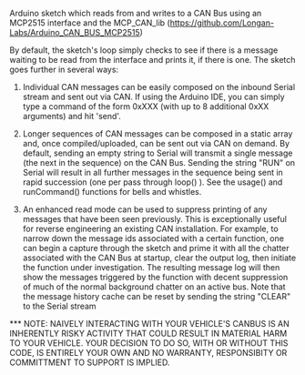 Arduino sketch which reads from and writes to a CAN Bus using an MCP2515 interface and the MCP_CAN_lib (https://github.com/Longan-Labs/Arduino_CAN_BUS_MCP2515)
 
By default, the sketch's loop simply checks to see if there is a message waiting to be read from the interface and prints it, if there is one.
The sketch goes further in several ways:
 
1. Individual CAN messages can be easily composed on the inbound Serial stream and sent out via CAN. If using the Arduino IDE, you can simply type
   a command of the form 0xXXX (with up to 8 additional 0xXX arguments) and hit 'send'.
  
2. Longer sequences of CAN messages can be composed in a static array and, once compiled/uploaded, can be sent out via CAN on demand. By default, sending
   an empty string to Serial will transmit a single message (the next in the sequence) on the CAN Bus. Sending the string "RUN" on Serial will result in
   all further messages in the sequence being sent in rapid succession (one per pass through loop() ).  See the usage() and runCommand() functions for
   bells and whistles.
   
3. An enhanced read mode can be used to suppress printing of any messages that have been seen previously. This is exceptionally useful
   for reverse engineering an existing CAN installation.  For example, to narrow down the message ids associated with a certain function, one
   can begin a capture through the sketch and prime it with all the chatter associated with the CAN Bus at startup, clear the output log, then
   initiate the function under investigation. The resulting message log will then show the messages triggered by the function with decent suppression 
   of much of the normal background chatter on an active bus.  Note that the message history cache can be reset by sending the string "CLEAR" to
   the Serial stream

*** NOTE: NAIVELY INTERACTING WITH YOUR VEHICLE'S CANBUS IS AN INHERENTLY RISKY ACTIVITY THAT COULD RESULT IN MATERIAL HARM TO YOUR VEHICLE. YOUR DECISION
TO DO SO, WITH OR WITHOUT THIS CODE, IS ENTIRELY YOUR OWN AND NO WARRANTY, RESPONSIBITY OR COMMITTMENT TO SUPPORT IS IMPLIED.  

